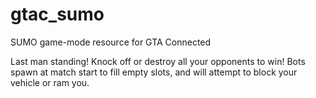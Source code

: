 # gtac_sumo
SUMO game-mode resource for GTA Connected

Last man standing! Knock off or destroy all your opponents to win!
Bots spawn at match start to fill empty slots, and will attempt to block your vehicle or ram you.

